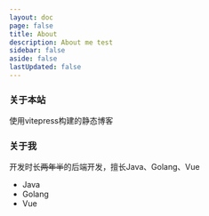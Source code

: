 ```yaml
---
layout: doc
page: false
title: About
description: About me test
sidebar: false
aside: false
lastUpdated: false
---
```


### 关于本站
使用vitepress构建的静态博客
### 关于我
开发时长~~两年半~~的后端开发，擅长Java、Golang、Vue

- Java
- Golang
- Vue